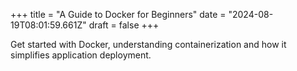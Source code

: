 +++
title = "A Guide to Docker for Beginners"
date = "2024-08-19T08:01:59.661Z"
draft = false
+++

  Get started with Docker, understanding containerization and how it simplifies application deployment.
        